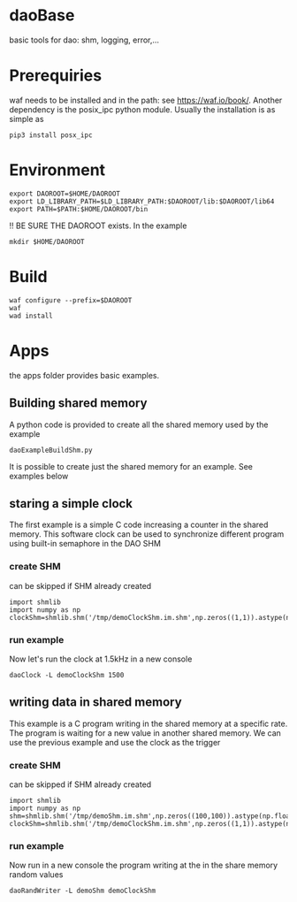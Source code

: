 # daoBase
basic tools for dao: shm, logging, error,...

# Prerequiries
waf needs to be installed and in the path: see https://waf.io/book/.
Another dependency is the posix_ipc python module. Usually the installation is as simple as 
```
pip3 install posx_ipc
```

# Environment
```
export DAOROOT=$HOME/DAOROOT
export LD_LIBRARY_PATH=$LD_LIBRARY_PATH:$DAOROOT/lib:$DAOROOT/lib64
export PATH=$PATH:$HOME/DAOROOT/bin

```
!! BE SURE THE DAOROOT exists. In the example
```
mkdir $HOME/DAOROOT
```
# Build
```
waf configure --prefix=$DAOROOT
waf
wad install
```
# Apps
the apps folder provides basic examples.
## Building shared memory
A python code is provided to create all the shared memory used by the example
```
daoExampleBuildShm.py
```
It is possible to create just the shared memory for an example. See examples below
## staring a simple clock
The first example is a simple C code increasing a counter in the shared memory.
This software clock can be used to synchronize different program using built-in semaphore in the DAO SHM
### create SHM
can be skipped if SHM already created
```
import shmlib
import numpy as np
clockShm=shmlib.shm('/tmp/demoClockShm.im.shm',np.zeros((1,1)).astype(np.uint32))
``` 
### run example
Now let's run the clock at 1.5kHz in a new console
```
daoClock -L demoClockShm 1500
```
## writing data in shared memory
This example is a C program writing in the shared memory at a specific rate.
The program is waiting for a new value in another shared memory. We can use the previous example and use the clock as the trigger
### create SHM
can be skipped if SHM already created
```
import shmlib
import numpy as np
shm=shmlib.shm('/tmp/demoShm.im.shm',np.zeros((100,100)).astype(np.float32))
clockShm=shmlib.shm('/tmp/demoClockShm.im.shm',np.zeros((1,1)).astype(np.uint32))
``` 
### run example
Now run in a new console the program writing at the in the share memory random values
```
daoRandWriter -L demoShm demoClockShm
```

